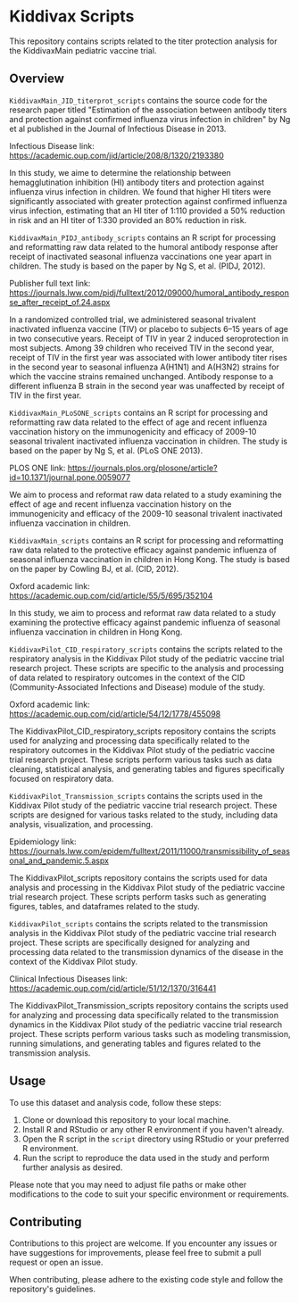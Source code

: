 # Kiddivax Scripts

This repository contains scripts related to the titer protection analysis for the KiddivaxMain pediatric vaccine trial.

## Overview

`KiddivaxMain_JID_titerprot_scripts` contains the source code for the research paper titled "Estimation of the association between antibody titers and protection against confirmed influenza virus infection in children" by Ng et al published in the Journal of Infectious Disease in 2013.

Infectious Disease link: https://academic.oup.com/jid/article/208/8/1320/2193380

In this study, we aime to determine the relationship between hemagglutination inhibition (HI) antibody titers and protection against influenza virus infection in children. We found that higher HI titers were significantly associated with greater protection against confirmed influenza virus infection, estimating that an HI titer of 1:110 provided a 50% reduction in risk and an HI titer of 1:330 provided an 80% reduction in risk.

`KiddivaxMain_PIDJ_antibody_scripts` contains an R script for processing and reformatting raw data related to the humoral antibody response after receipt of inactivated seasonal influenza vaccinations one year apart in children. The study is based on the paper by Ng S, et al. (PIDJ, 2012).


Publisher full text link: https://journals.lww.com/pidj/fulltext/2012/09000/humoral_antibody_response_after_receipt_of.24.aspx

In a randomized controlled trial, we administered seasonal trivalent inactivated influenza vaccine (TIV) or placebo to subjects 6–15 years of age in two consecutive years. Receipt of TIV in year 2 induced seroprotection in most subjects. Among 39 children who received TIV in the second year, receipt of TIV in the first year was associated with lower antibody titer rises in the second year to seasonal influenza A(H1N1) and A(H3N2) strains for which the vaccine strains remained unchanged. Antibody response to a different influenza B strain in the second year was unaffected by receipt of TIV in the first year.

`KiddivaxMain_PLoSONE_scripts` contains an R script for processing and reformatting raw data related to the effect of age and recent influenza vaccination history on the immunogenicity and efficacy of 2009-10 seasonal trivalent inactivated influenza vaccination in children. The study is based on the paper by Ng S, et al. (PLoS ONE 2013).

PLOS ONE link: https://journals.plos.org/plosone/article?id=10.1371/journal.pone.0059077

We aim to process and reformat raw data related to a study examining the effect of age and recent influenza vaccination history on the immunogenicity and efficacy of the 2009-10 seasonal trivalent inactivated influenza vaccination in children.

`KiddivaxMain_scripts` contains an R script for processing and reformatting raw data related to the protective efficacy against pandemic influenza of seasonal influenza vaccination in children in Hong Kong. The study is based on the paper by Cowling BJ, et al. (CID, 2012).

Oxford academic link: https://academic.oup.com/cid/article/55/5/695/352104

In this study, we aim to process and reformat raw data related to a study examining the protective efficacy against pandemic influenza of seasonal influenza vaccination in children in Hong Kong.

`KiddivaxPilot_CID_respiratory_scripts` contains the scripts related to the respiratory analysis in the Kiddivax Pilot study of the pediatric vaccine trial research project. These scripts are specific to the analysis and processing of data related to respiratory outcomes in the context of the CID (Community-Associated Infections and Disease) module of the study.

Oxford academic link: https://academic.oup.com/cid/article/54/12/1778/455098

The KiddivaxPilot_CID_respiratory_scripts repository contains the scripts used for analyzing and processing data specifically related to the respiratory outcomes in the Kiddivax Pilot study of the pediatric vaccine trial research project. These scripts perform various tasks such as data cleaning, statistical analysis, and generating tables and figures specifically focused on respiratory data.

`KiddivaxPilot_Transmission_scripts` contains the scripts used in the Kiddivax Pilot study of the pediatric vaccine trial research project. These scripts are designed for various tasks related to the study, including data analysis, visualization, and processing.

Epidemiology link: https://journals.lww.com/epidem/fulltext/2011/11000/transmissibility_of_seasonal_and_pandemic.5.aspx 

The KiddivaxPilot_scripts repository contains the scripts used for data analysis and processing in the Kiddivax Pilot study of the pediatric vaccine trial research project. These scripts perform tasks such as generating figures, tables, and dataframes related to the study.

`KiddivaxPilot_scripts` contains the scripts related to the transmission analysis in the Kiddivax Pilot study of the pediatric vaccine trial research project. These scripts are specifically designed for analyzing and processing data related to the transmission dynamics of the disease in the context of the Kiddivax Pilot study.

Clinical Infectious Diseases link: https://academic.oup.com/cid/article/51/12/1370/316441

The KiddivaxPilot_Transmission_scripts repository contains the scripts used for analyzing and processing data specifically related to the transmission dynamics in the Kiddivax Pilot study of the pediatric vaccine trial research project. These scripts perform various tasks such as modeling transmission, running simulations, and generating tables and figures related to the transmission analysis.

## Usage

To use this dataset and analysis code, follow these steps:

1. Clone or download this repository to your local machine.
2. Install R and RStudio or any other R environment if you haven't already.
3. Open the R script in the `script` directory using RStudio or your preferred R environment.
4. Run the script to reproduce the data used in the study and perform further analysis as desired.

Please note that you may need to adjust file paths or make other modifications to the code to suit your specific environment or requirements.



## Contributing

Contributions to this project are welcome. If you encounter any issues or have suggestions for improvements, please feel free to submit a pull request or open an issue.

When contributing, please adhere to the existing code style and follow the repository's guidelines.
